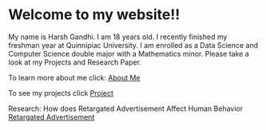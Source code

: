 # Welcome to my website!!

My name is Harsh Gandhi. I am 18 years old. I recently finished my freshman year at Quinnipiac University. I am enrolled as a Data Science and Computer Science double major with a Mathematics minor. Please take a look at my Projects and Research Paper.

To learn more about me click:
[About Me](aboutMe.md)

To see my projects click
[Project](project.md)

Research: How does Retargated Advertisement Affect Human Behavior 
[Retargated Advertisement](RetargatedAdvertisement.md)

